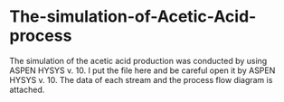 # The-simulation-of-Acetic-Acid-process
The simulation of the acetic acid production was conducted by using ASPEN HYSYS v. 10. I put the file here and be careful open it by ASPEN HYSYS v. 10. The data of each stream and the process flow diagram is attached.
